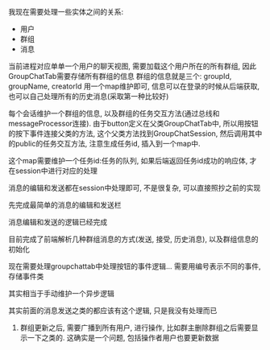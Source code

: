 我现在需要处理一些实体之间的关系:
- 用户
- 群组
- 消息
  
当前进程对应单单一个用户的聊天视图, 需要加载这个用户所在的所有群组, 因此GroupChatTab需要存储所有群组的信息
群组的信息就是三个: groupId, groupName, creatorId
用一个map维护即可, 信息可以在登录的时候从后端获取, 也可以自己处理所有的历史消息(采取第一种比较好)

每个会话维护一个群组的信息, 以及群组的任务交互方法(通过总线和messageProcessor连接). 由于button定义在父类GroupChatTab中, 所以用按钮的按下事件连接父类的方法, 这个父类方法找到GroupChatSession, 然后调用其中的public的任务交互方法, 注意生成任务id, 插入到一个map中. 

这个map需要维护一个任务id:任务的队列, 如果后端返回任务id成功的响应体, 才在session中进行对应的处理

消息的编辑和发送都在session中处理即可, 不是很复杂, 可以直接照抄之前的实现

先完成最简单的消息的编辑和发送栏

消息编辑和发送的逻辑已经完成

目前完成了前端解析几种群组消息的方式(发送, 接受, 历史消息), 以及群组信息的初始化

现在需要处理groupchattab中处理按钮的事件逻辑... 需要用编号表示不同的事件, 存储事件类

其实相当于手动维护一个异步逻辑

其实前面的消息发送之类的都应该有这个逻辑, 只是我没有处理而已



1. 群组更新之后, 需要广播到所有用户, 进行操作, 比如群主删除群组之后需要显示一下之类的. 这确实是一个问题, 包括操作者用户也要更新数据
